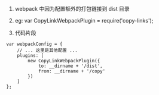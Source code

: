 1.  webpack 中因为配置额外的打包链接到 dist 目录
2.  eg:
    var CopyLinkWebpackPlugin = require('copy-links');

3.  代码片段
```
var webpackConfig = {
    // ... 这里是其他配置 ...
    plugins: [
        new CopyLinkWebpackPlugin({
            to: __dirname + '/dist',
            from: __dirname + '/copy'
        })
    ]
};
```
